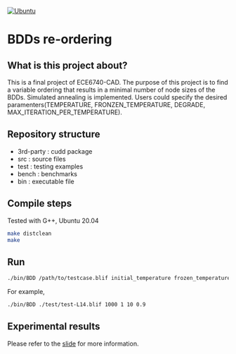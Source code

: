 [![Ubuntu](https://github.com/cheng-hsiang-chiu/ECE6740-CAD/workflows/Ubuntu/badge.svg)](https://github.com/cheng-hsiang-chiu/ECE6740-CAD/actions?query=workflow%3AUbuntu)


# BDDs re-ordering


## What is this project about?
This is a final project of ECE6740-CAD. The purpose of this project is to find a variable ordering that results in a minimal number of node sizes of the BDDs. Simulated annealing is implemented. Users could specify the desired paramenters(TEMPERATURE, FRONZEN_TEMPERATURE, DEGRADE, MAX_ITERATION_PER_TEMPERATURE).


## Repository structure
- 3rd-party : cudd package
- src : source files
- test : testing examples
- bench : benchmarks
- bin : executable file


## Compile steps
Tested with G++, Ubuntu 20.04

```bash
make distclean
make
```


## Run
```bash
./bin/BDD /path/to/testcase.blif initial_temperature frozen_temperature iterations_per_temperature degrade
```
For example, 
```bash
./bin/BDD ./test/test-L14.blif 1000 1 10 0.9
```


## Experimental results
Please refer to the <a href="./slide.pdf">slide</a> for more information.
